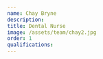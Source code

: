 ```yaml
---
name: Chay Bryne
description:
title: Dental Nurse
image: /assets/team/chay2.jpg
order: 1
qualifications:
---
```

